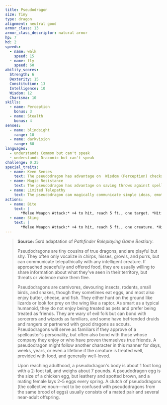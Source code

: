 ```yaml
---
title: Pseudodragon
size: Tiny
type: dragon
alignment: neutral good
armor_class: 13
armor_class_descriptor: natural armor
hp: 7
hd: 2
speeds:
  - name: walk
    speed: 15
  - name: fly
    speed: 60
ability_scores:
  Strength: 6
  Dexterity: 15
  Constitution: 13
  Intelligence: 10
  Wisdom: 12
  Charisma: 10
skills:
  - name: Perception
    bonus: 3
  - name: Stealth
    bonus: 4
senses:
  - name: blindsight
    range: 10
  - name: darkvision
    range: 60
languages:
  - understands Common but can't speak
  - understands Draconic but can't speak
challenge: 0.25
special_traits:
  - name: Keen Senses
    text: The pseudodragon has advantage on  Wisdom (Perception) checks that rely on sight, hearing, or smell.
  - name: Magic Resistance
    text: The pseudodragon has advantage on saving throws against spells and other magical effects.
  - name: Limited Telepathy
    text: The pseudodragon can magically communicate simple ideas, emotions, and images telepathically with any creature within 100 feet of it that can understand a language.
actions:
  - name: Bite
    text: |
       *Melee Weapon Attack:* +4 to hit, reach 5 ft., one target. *Hit:* 4 (1d4 + 2) piercing damage.
  - name: Sting
    text: |
       *Melee Weapon Attack:* +4 to hit, reach 5 ft., one creature. *Hit:* 4 (1d4 + 2) piercing damage, and the target must succeed on a DC 11 Constitution saving throw or become poisoned for 1 hour. If the saving throw fails by 5 or more, the target falls unconscious for the same duration, or until it takes damage or another creature uses an action to shake it awake.
---
```


> **Source:** 5srd adaptation of *Pathfinder Roleplaying Game Bestiary*.
>
> Pseudodragons are tiny cousins of true dragons, and are playful but shy. They often only vocalize in chirps, hisses, growls, and purrs, but can communicate telepathically with any intelligent creature. If approached peacefully and offered food, they are usually willing to share information about what they've seen in their territory, but threats or violence make them flee.
>
> Pseudodragons are carnivores, devouring insects, rodents, small birds, and snakes, though they sometimes eat eggs, and most also enjoy butter, cheese, and fish. They either hunt on the ground like lizards or look for prey on the wing like a raptor. As smart as a typical humanoid, they do not enjoy being treated as pets and prefer being treated as friends. They are wary of evil folk but can bond with sorcerers and wizards as familiars, and some have befriended druids and rangers or partnered with good dragons as scouts. Pseudodragons will serve as familiars if they approve of a spellcaster's personality, but often also bond with those whose company they enjoy or who have proven themselves true friends. A pseudodragon might follow another character in this manner for days, weeks, years, or even a lifetime if the creature is treated well, provided with food, and generally well-loved.
>
> Upon reaching adulthood, a pseudodragon's body is about 1 foot long with a 2-foot tail, and weighs about 7 pounds. A pseudodragon egg is the size of a chicken egg, but leathery and spotted brown, and a mating female lays 2–5 eggs every spring. A clutch of pseudodragons (the collective noun—not to be confused with pseudodragons from the same brood of eggs) usually consists of a mated pair and several near-adult offspring.
